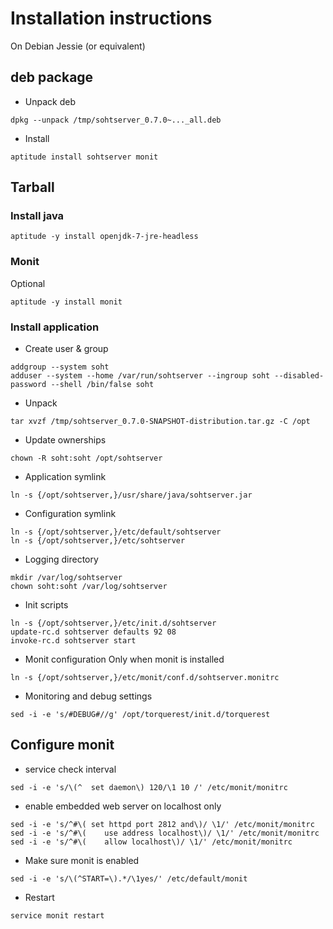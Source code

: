 # Installation instructions

On Debian Jessie (or equivalent)

## deb package
* Unpack deb
```terminal
dpkg --unpack /tmp/sohtserver_0.7.0~..._all.deb
```

* Install
```terminal
aptitude install sohtserver monit
```

## Tarball
### Install java
```terminal
aptitude -y install openjdk-7-jre-headless
```

### Monit
Optional
```terminal
aptitude -y install monit
```

### Install application
* Create user & group
```terminal
addgroup --system soht
adduser --system --home /var/run/sohtserver --ingroup soht --disabled-password --shell /bin/false soht
```

* Unpack
```terminal
tar xvzf /tmp/sohtserver_0.7.0-SNAPSHOT-distribution.tar.gz -C /opt
```

* Update ownerships
```terminal
chown -R soht:soht /opt/sohtserver
```

* Application symlink
```terminal
ln -s {/opt/sohtserver,}/usr/share/java/sohtserver.jar
```

* Configuration symlink
```terminal
ln -s {/opt/sohtserver,}/etc/default/sohtserver
ln -s {/opt/sohtserver,}/etc/sohtserver
```

* Logging directory
```terminal
mkdir /var/log/sohtserver
chown soht:soht /var/log/sohtserver
```

* Init scripts
```terminal
ln -s {/opt/sohtserver,}/etc/init.d/sohtserver
update-rc.d sohtserver defaults 92 08
invoke-rc.d sohtserver start
```

* Monit configuration
Only when monit is installed
```terminal
ln -s {/opt/sohtserver,}/etc/monit/conf.d/sohtserver.monitrc
```

* Monitoring and debug settings
```terminal
sed -i -e 's/#DEBUG#//g' /opt/torquerest/init.d/torquerest
```


## Configure monit
* service check interval
```terminal
sed -i -e 's/\(^  set daemon\) 120/\1 10 /' /etc/monit/monitrc
```

* enable embedded web server on localhost only
```terminal
sed -i -e 's/^#\( set httpd port 2812 and\)/ \1/' /etc/monit/monitrc
sed -i -e 's/^#\(    use address localhost\)/ \1/' /etc/monit/monitrc
sed -i -e 's/^#\(    allow localhost\)/ \1/' /etc/monit/monitrc
```

* Make sure monit is enabled
```terminal
sed -i -e 's/\(^START=\).*/\1yes/' /etc/default/monit
```

* Restart
```terminal
service monit restart
```
